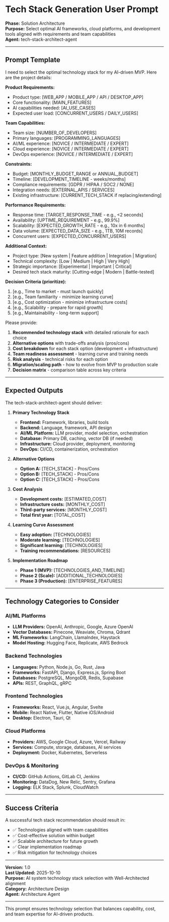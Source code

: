 # Tech Stack Generation User Prompt

**Phase:** Solution Architecture  
**Purpose:** Select optimal AI frameworks, cloud platforms, and development tools aligned with requirements and team capabilities  
**Agent:** tech-stack-architect-agent  

---

## Prompt Template

I need to select the optimal technology stack for my AI-driven MVP. Here are the project details:

**Product Requirements:**
- Product type: [WEB_APP / MOBILE_APP / API / DESKTOP_APP]
- Core functionality: [MAIN_FEATURES]
- AI capabilities needed: [AI_USE_CASES]
- Expected user load: [CONCURRENT_USERS / DAILY_USERS]

**Team Capabilities:**
- Team size: [NUMBER_OF_DEVELOPERS]
- Primary languages: [PROGRAMMING_LANGUAGES]
- AI/ML experience: [NOVICE / INTERMEDIATE / EXPERT]
- Cloud experience: [NOVICE / INTERMEDIATE / EXPERT]
- DevOps experience: [NOVICE / INTERMEDIATE / EXPERT]

**Constraints:**
- Budget: [MONTHLY_BUDGET_RANGE or ANNUAL_BUDGET]
- Timeline: [DEVELOPMENT_TIMELINE - weeks/months]
- Compliance requirements: [GDPR / HIPAA / SOC2 / NONE]
- Integration needs: [EXTERNAL_APIS / SERVICES]
- Existing infrastructure: [CURRENT_TECH_STACK if replacing/extending]

**Performance Requirements:**
- Response time: [TARGET_RESPONSE_TIME - e.g., <2 seconds]
- Availability: [UPTIME_REQUIREMENT - e.g., 99.9%]
- Scalability: [EXPECTED_GROWTH_RATE - e.g., 10x in 6 months]
- Data volume: [EXPECTED_DATA_SIZE - e.g., 1TB, 10M records]
- Concurrent users: [EXPECTED_CONCURRENT_USERS]

**Additional Context:**
- Project type: [New system | Feature addition | Integration | Migration]
- Technical complexity: [Low | Medium | High | Very High]
- Strategic importance: [Experimental | Important | Critical]
- Desired tech stack maturity: [Cutting-edge | Modern | Battle-tested]

**Decision Criteria (prioritize):**
1. [e.g., Time to market - must launch quickly]
2. [e.g., Team familiarity - minimize learning curve]
3. [e.g., Cost optimization - minimize infrastructure costs]
4. [e.g., Scalability - prepare for rapid growth]
5. [e.g., Maintainability - long-term support]

Please provide:
1. **Recommended technology stack** with detailed rationale for each choice
2. **Alternative options** with trade-offs analysis (pros/cons)
3. **Cost breakdown** for each stack option (development + infrastructure)
4. **Team readiness assessment** - learning curve and training needs
5. **Risk analysis** - technical risks for each option
6. **Migration/scaling path** - how to evolve from MVP to production scale
7. **Decision matrix** - comparison table across key criteria

---

## Expected Outputs

The tech-stack-architect-agent should deliver:

1. **Primary Technology Stack**
   - **Frontend:** Framework, libraries, build tools
   - **Backend:** Language, framework, API design
   - **AI/ML Platform:** LLM provider, model selection, orchestration
   - **Database:** Primary DB, caching, vector DB (if needed)
   - **Infrastructure:** Cloud provider, deployment, monitoring
   - **DevOps:** CI/CD, containerization, orchestration

2. **Alternative Options**
   - **Option A:** [TECH_STACK] - Pros/Cons
   - **Option B:** [TECH_STACK] - Pros/Cons
   - **Option C:** [TECH_STACK] - Pros/Cons

3. **Cost Analysis**
   - **Development costs:** [ESTIMATED_COST]
   - **Infrastructure costs:** [MONTHLY_COST]
   - **Third-party services:** [MONTHLY_COST]
   - **Total first year:** [TOTAL_COST]

4. **Learning Curve Assessment**
   - **Easy adoption:** [TECHNOLOGIES]
   - **Moderate learning:** [TECHNOLOGIES]
   - **Significant learning:** [TECHNOLOGIES]
   - **Training recommendations:** [RESOURCES]

5. **Implementation Roadmap**
   - **Phase 1 (MVP):** [TECHNOLOGIES_AND_TIMELINE]
   - **Phase 2 (Scale):** [ADDITIONAL_TECHNOLOGIES]
   - **Phase 3 (Production):** [ENTERPRISE_FEATURES]

---

## Technology Categories to Consider

### AI/ML Platforms
- **LLM Providers:** OpenAI, Anthropic, Google, Azure OpenAI
- **Vector Databases:** Pinecone, Weaviate, Chroma, Qdrant
- **ML Frameworks:** LangChain, LlamaIndex, Haystack
- **Model Hosting:** Hugging Face, Replicate, AWS Bedrock

### Backend Technologies
- **Languages:** Python, Node.js, Go, Rust, Java
- **Frameworks:** FastAPI, Django, Express.js, Spring Boot
- **Databases:** PostgreSQL, MongoDB, Redis, Supabase
- **APIs:** REST, GraphQL, gRPC

### Frontend Technologies
- **Frameworks:** React, Vue.js, Angular, Svelte
- **Mobile:** React Native, Flutter, Native iOS/Android
- **Desktop:** Electron, Tauri, Qt

### Cloud Platforms
- **Providers:** AWS, Google Cloud, Azure, Vercel, Railway
- **Services:** Compute, storage, databases, AI services
- **Deployment:** Docker, Kubernetes, Serverless

### DevOps & Monitoring
- **CI/CD:** GitHub Actions, GitLab CI, Jenkins
- **Monitoring:** DataDog, New Relic, Sentry, Grafana
- **Logging:** ELK Stack, Splunk, CloudWatch

---

## Success Criteria

A successful tech stack recommendation should result in:

- ✅ Technologies aligned with team capabilities
- ✅ Cost-effective solution within budget
- ✅ Scalable architecture for future growth
- ✅ Clear implementation roadmap
- ✅ Risk mitigation for technology choices

---

**Version:** 1.0  
**Last Updated:** 2025-10-10  
**Purpose:** AI system technology stack selection with Well-Architected alignment  
**Category:** Architecture Design  
**Agent:** Architecture Agent

---

This prompt ensures technology selection that balances capability, cost, and team expertise for AI-driven products.


